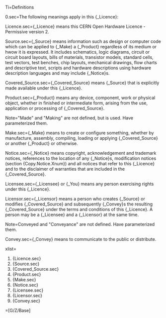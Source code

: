 
Ti=Definitions


0.sec=The following meanings apply in this {_Licence}:

Licence.sec={_Licence} means this CERN Open Hardware Licence - Permissive  version 2.

Source.sec={_Source} means information such as design or computer code which can be applied to {_Make} a {_Product} regardless of its medium or hwow it is expressed. It includes schematics, logic diagrams, circuit or circuit board layouts, bills of materials, transistor models, standard cells, test vectors, test benches, chip layouts, mechanical drawings, flow charts and descriptive text, scripts and hardware descriptions using hardware description languages and may include {_Notice}s.

Covered_Source.sec={_Covered_Source} means {_Source} that is explicitly made available under this {_Licence}.

Product.sec={_Product} means any device, component, work or physical object, whether in finished or intermediate form, arising from the use, application or processing of {_Covered_Source}.

Note="Made" and "Making" are not defined, but is used.  Have parameterized them. 

Make.sec={_Make} means to create or configure something, whether by manufacture, assembly, compiling, loading or applying {_Covered_Source} or another {_Product} or otherwise.

Notice.sec={_Notice} means copyright, acknowledgement and trademark notices, references to the location of any {_Notice}s, modification notices (section {Copy.Notice.Xnum}) and all notices that refer to this {_Licence} and to the disclaimer of warranties that are included in the {_Covered_Source}.

Licensee.sec={_Licensee} or {_You}  means any person exercising rights under this {_Licence}.

Licensor.sec={_Licensor} means a person who creates {_Source} or modifies {_Covered_Source} and subsequently {_Convey}s the resulting {_Covered_Source} under the terms and conditions of this {_Licence}. A person may be a {_Licensee} and a {_Licensor} at the same time.

Note=Conveyed and "Conveyance" are not defined. Have parameterized them.

Convey.sec={_Convey} means to communicate to the public or distribute.


xlist=<ol><li>{Licence.sec}<li>{Source.sec}<li>{Covered_Source.sec}<li>{Product.sec}<li>{Make.sec}<li>{Notice.sec}<li>{Licensee.sec}<li>{Licensor.sec}<li>{Convey.sec}</ol>

=[G/Z/Base]

